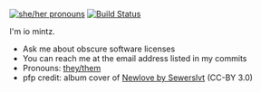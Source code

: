 [![she/her pronouns](https://img.shields.io/badge/pronouns-they%2Fthem-ff69b4)](https://pronoun.is/they/them/.../themselves)
[![Build Status](https://img.shields.io/badge/build-passing-success)](https://cloud.drone.io/iomintz/iomintz)

I'm io mintz.

- Ask me about obscure software licenses
- You can reach me at the email address listed in my commits
- Pronouns: [they/them](https://pronoun.is/they/.../themselves)
- pfp credit: album cover of [Newlove by Sewerslvt](https://pronoun.is/they/.../themselves) (CC-BY 3.0)

<!-- badges credit: Pandentia/Pandentia -->
